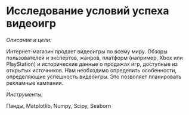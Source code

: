 # Исследование условий успеха видеоигр

*Описание и цели:*  

Интернет-магазин продает видеоигры по всему миру. Обзоры пользователей и экспертов, жанров, платформ (например, Xbox или PlayStation) и исторические данные о продажах игр, доступные из открытых источников.
Нам необходимо определить особенности, определяющие успешность видеоигры. Это позволяет планировать рекламные кампании.

*Инструменты:*  

Панды, Matplotlib, Numpy, Scipy, Seaborn
